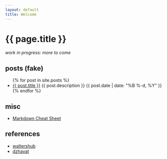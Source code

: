 ```yaml
---
layout: default
title: Welcome
---
```


# {{ page.title }}

_work in progress: more to come_

## posts (fake)
<ul class="posts">
  {% for post in site.posts %}
    <li class="post">
      <a href="{{ post.url }}">{{ post.title }}</a>
      <span>{{ post.description }}</span>
      <time class="publish-date" datetime="{{ post.date | date: '%F' }}">
        {{ post.date | date: "%B %-d, %Y" }}
      </time>
    </li>
  {% endfor %}
</ul>

## misc
- [Markdown Cheat Sheet](https://github.com/mundimark/quickrefs/blob/master/HTML.md)

## references
- [waltershub](https://github.com/waltershub/waltershub.github.io)
- [dzhavat](https://github.com/dzhavat/dzhavat.github.io)

